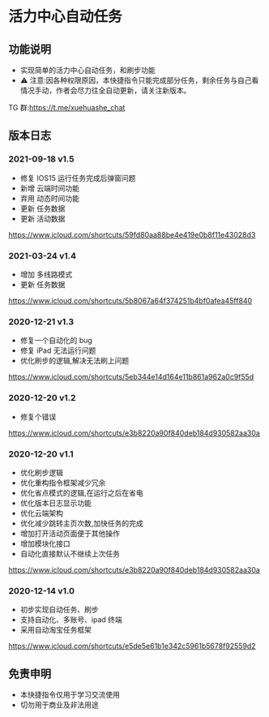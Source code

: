 # 活力中心自动任务

## 功能说明

- 实现简单的活力中心自动任务，和刷步功能
- ⚠️ 注意:因各种权限原因，本快捷指令只能完成部分任务，剩余任务与自己看情况手动，作者会尽力往全自动更新，请关注新版本。

TG 群:https://t.me/xuehuashe_chat

## 版本日志

### 2021-09-18 v1.5

- 修复 IOS15 运行任务完成后弹窗问题
- 新增 云端时间功能
- 弃用 动态时间功能
- 更新 任务数据
- 更新 活动数据

https://www.icloud.com/shortcuts/59fd80aa88be4e419e0b8f11e43028d3

### 2021-03-24 v1.4

- 增加 多线路模式
- 更新 任务数据

https://www.icloud.com/shortcuts/5b8067a64f374251b4bf0afea45ff840

### 2020-12-21 v1.3

- 修复一个自动化的 bug
- 修复 iPad 无法运行问题
- 优化刷步的逻辑,解决无法刷上问题

https://www.icloud.com/shortcuts/5eb344e14d164e11b861a962a0c9f55d

### 2020-12-20 v1.2

- 修复个错误

https://www.icloud.com/shortcuts/e3b8220a90f840deb184d930582aa30a

### 2020-12-20 v1.1

- 优化刷步逻辑
- 优化重构指令框架减少冗余
- 优化省点模式的逻辑,在运行之后在省电
- 优化版本日志显示功能
- 优化云端架构
- 优化减少跳转主页次数,加快任务的完成
- 增加打开活动页面便于其他操作
- 增加模块化接口
- 自动化直接默认不继续上次任务

https://www.icloud.com/shortcuts/e3b8220a90f840deb184d930582aa30a

### 2020-12-14 v1.0

- 初步实现自动任务、刷步
- 支持自动化、多账号、ipad 终端
- 采用自动淘宝任务框架

https://www.icloud.com/shortcuts/e5de5e61b1e342c5961b5678f92559d2

## 免责申明

- 本快捷指令仅用于学习交流使用
- 切勿用于商业及非法用途

